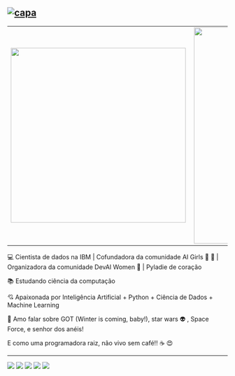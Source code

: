 [![capa](https://github.com/lauraDamacenoAlmeida/lauraDamacenoAlmeida/blob/master/github-page.png)](https://github.com/lauraDamacenoAlmeida?tab=repositories)
---

<center>
  <table>
    <tr>
        <td><img width="400px" align="left" src="https://github-readme-stats.vercel.app/api/top-langs/?username=lauraDamacenoAlmeida&hide=html&layout=compact&theme=buefy" /></td>
        <td><img width="495px" align="left" src="https://github-readme-stats.vercel.app/api?username=lauraDamacenoAlmeida&theme=buefy" /></td>
    </tr>   
  </table>
</center>  

:computer: Cientista de dados na IBM | Cofundadora da comunidade AI Girls :robot: :sparkling_heart: | Organizadora da comunidade DevAI Women :yellow_heart: | Pyladie de coração 

:books: Estudando ciência da computação

:cupid: Apaixonada por Inteligência Artificial + Python + Ciência de Dados + Machine Learning

:star2: Amo falar sobre GOT (Winter is coming, baby!), star wars :alien: , Space Force, e senhor dos anéis! 

E como uma programadora raiz, não vivo sem café!! :coffee: :heart_eyes: 

---

[![](https://img.shields.io/badge/blog-orange)](https://lauradamacenoalmeida.github.io/)
[![](https://img.shields.io/badge/linkedin-blue)](https://www.linkedin.com/in/laura-damaceno/)
[![](https://img.shields.io/badge/instagram-ff69b4)](https://www.instagram.com/laura_damaceno_almeida/)
![](https://img.shields.io/github/followers/lauraDamacenoAlmeida?style=social) <img src="http://views.whatilearened.today/views/github/lauraDamacenoAlmeida/views.svg"/>
